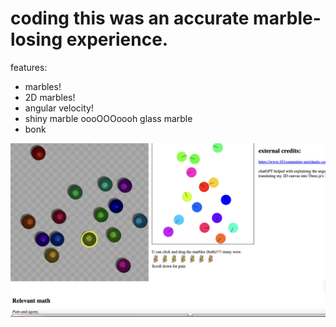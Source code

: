 # coding this was an accurate marble-losing experience.

features:
- marbles!
- 2D marbles!
- angular velocity!
- shiny marble  oooOOOoooh glass marble
- bonk

![aaa](image.png)
